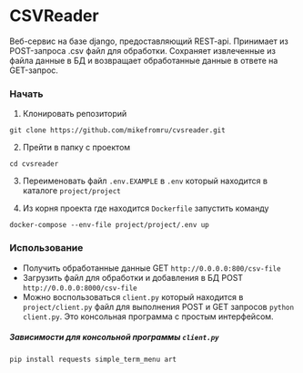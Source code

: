 # CSVReader
Веб-сервис на базе django, предоставляющий REST-api. Принимает из POST-запроса .csv файл для обработки. Сохраняет извлеченные из файла данные в БД и возвращает обработанные данные в ответе на GET-запрос.

### Начать
1. Клонировать репозиторий
```
git clone https://github.com/mikefromru/cvsreader.git
```
2. Прейти в папку с проектом
```
cd cvsreader
```
3. Переименовать файл `.env.EXAMPLE` в `.env` который находится в каталоге `project/project`

4. Из корня проекта где находится `Dockerfile` запустить команду
```
docker-compose --env-file project/project/.env up 
```
### Использование
- Получить обработанные данные GET `http://0.0.0.0:800/csv-file`
- Загрузить файл для обработки и добавления в БД POST `http://0.0.0.0:8000/csv-file`
- Можно воспользоваться `client.py` который находится в `project/client.py` файл для выполнения POST и GET запросов `python client.py`. Это консольная программа с простым интерфейсом. 
##### Зависимости для консольной программы `client.py` 
```
pip install requests simple_term_menu art
